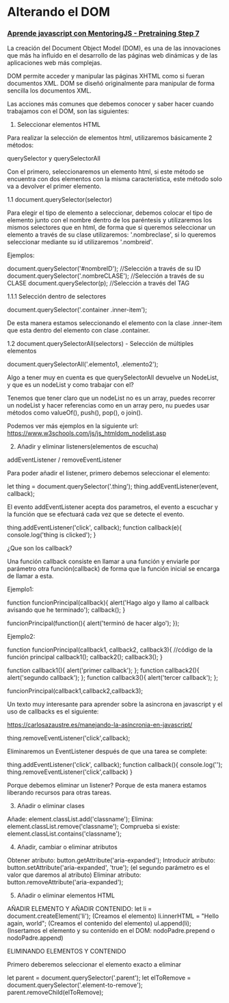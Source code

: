 # Alterando el DOM

### [Aprende javascript con MentoringJS - Pretraining Step 7](http://mentoringjs.com)

La creación del Document Object Model (DOM), es una de las innovaciones que más ha influido en el desarrollo de las páginas web dinámicas y de las aplicaciones web más complejas.

DOM permite acceder y manipular las páginas XHTML como si fueran documentos XML. DOM se diseñó originalmente para manipular de forma sencilla los documentos XML.

Las acciones más comunes que debemos conocer y saber hacer cuando trabajamos con el DOM, son las siguientes:

1. Seleccionar elementos HTML

Para realizar la selección de elementos html, utilizaremos básicamente 2 métodos:

querySelector y querySelectorAll

Con el primero, seleccionaremos un elemento html, si este método se encuentra con dos elementos con la misma característica, este método solo va a devolver el primer elemento.

1.1 document.querySelector(selector)

Para elegir el tipo de elemento a seleccionar, debemos colocar el tipo de elemento junto con el nombre dentro de los paréntesis y utilizaremos los mismos selectores que en html,
de forma que si queremos seleccionar un elemento a través de su clase utilizaremos: '.nombreclase', si lo queremos seleccionar mediante su id utilizaremos '.nombreid'.

Ejemplos:

document.querySelector('#nombreID'); //Selección a través de su ID
document.querySelector('.nombreCLASE'); //Selección a través de su CLASE
document.querySelector(p); //Selección a través del TAG

1.1.1 Selección dentro de selectores

document.querySelector('.container .inner-item');

De esta manera estamos seleccionando el elemento con la clase .inner-item que esta dentro del elemento con clase .container.

1.2 document.querySelectorAll(selectors) - Selección de múltiples elementos

document.querySelectorAll('.elemento1, .elemento2');

Algo a tener muy en cuenta es que querySelectorAll devuelve un NodeList, y que es un nodeList y como trabajar con el?

Tenemos que tener claro que un nodeList no es un array, puedes recorrer un nodeList y hacer referencias como en un array pero, nu puedes
usar métodos como valueOf(), push(), pop(), o join().

Podemos ver más ejemplos en la siguiente url: https://www.w3schools.com/js/js_htmldom_nodelist.asp

2. Añadir y eliminar listeners(elementos de escucha)

addEventListener / removeEventListener

Para poder añadir el listener, primero debemos seleccionar el elemento: 

let thing = document.querySelector('.thing');
thing.addEventListener(event, callback);

El evento addEventListener acepta dos parametros, el evento a escuchar y la función que se efectuará cada vez que se detecte el evento.

thing.addEventListener('click', callback);
function callback(e){
  console.log('thing is clicked');
}

¿Que son los callback?

Una función callback consiste en llamar a una función y enviarle por parámetro otra función(callback) de forma que la función inicial
se encarga de llamar a esta.

Ejemplo1:

function funcionPrincipal(callback){
  alert('Hago algo y llamo al callback avisando que he terminado');
  callback();
}

funcionPrincipal(function(){
  alert('terminó de hacer algo');
});

Ejemplo2:

function funcionPrincipal(callback1, callback2, callback3){
  //código de la función principal 
  callback1();
  callback2();
  callback3();
}

function callback1(){
  alert('primer callback');
};
function callback2(){
  alert('segundo callback');
};
function callback3(){
  alert('tercer callback');
};

funcionPrincipal(callback1,callback2,callback3);

Un texto muy interesante para aprender sobre la asincrona en javascript y el uso de callbacks es el siguiente: 

https://carlosazaustre.es/manejando-la-asincronia-en-javascript/

thing.removeEventListener('click',callback);

Eliminaremos un EventListener después de que una tarea se complete:

thing.addEventListener('click', callback);
function callback(){
  console.log('');
  thing.removeEventListener('click',callback)
}

Porque debemos eliminar un listener? Porque de esta manera estamos liberando recursos para otras tareas.

3. Añadir o eliminar clases

Añade: element.classList.add('classname');
Elimina: element.classList.remove('classname');
Comprueba si existe: element.classList.contains('classname');

4. Añadir, cambiar o eliminar atributos

Obtener atributo: button.getAttribute('aria-expanded');
Introducir atributo: button.setAttribute('aria-expanded', 'true'); (el segundo parámetro es el valor que daremos al atributo)
Eliminar atributo: button.removeAttribute('aria-expanded');

5. Añadir o eliminar elementos HTML

AÑADIR ELEMENTO Y AÑADIR CONTENIDO:
let li = document.createElement('li'); (Creamos el elemento)
li.innerHTML = "Hello again, world";   (Creamos el contenido del elemento)
ul.append(li);                         (Insertamos el elemento y su contenido en el DOM: nodoPadre.prepend o nodoPadre.append)

ELIMINANDO ELEMENTOS Y CONTENIDO

Primero deberemos seleccionar el elemento exacto a eliminar

let parent = document.querySelector('.parent');
let elToRemove = document.querySelector('.element-to-remove');
parent.removeChild(elToRemove);





